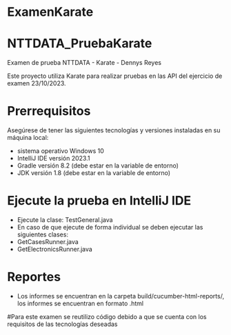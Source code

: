 # ExamenKarate
# NTTDATA_PruebaKarate
Examen de prueba NTTDATA - Karate - Dennys Reyes

Este proyecto utiliza Karate para realizar pruebas en las API del ejercicio de examen 23/10/2023.

# Prerrequisitos
Asegúrese de tener las siguientes tecnologías y versiones instaladas en su máquina local:

- sistema operativo Windows 10
- IntelliJ IDE versión 2023.1
- Gradle versión 8.2 (debe estar en la variable de entorno)
- JDK versión 1.8 (debe estar en la variable de entorno)

# Ejecute la prueba en IntelliJ IDE

- Ejecute la clase: TestGeneral.java
- En caso de que ejecute de forma individual se deben ejecutar las siguientes clases:
- GetCasesRunner.java
- GetElectronicsRunner.java

# Reportes
- Los informes se encuentran en la carpeta build/cucumber-html-reports/, los informes se encuentran en formato .html

#Para este examen se reutilizo código debido a que se cuenta con los requisitos de las tecnologías deseadas
